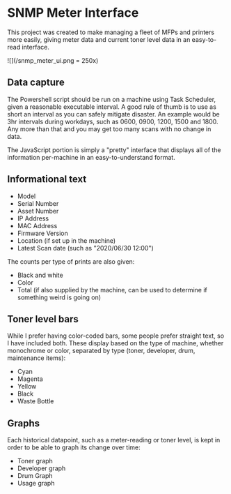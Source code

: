 # SNMP Meter Interface

This project was created to make managing a fleet of MFPs and printers more easily, giving meter data and current toner level data in an easy-to-read interface.

![](/snmp_meter_ui.png = 250x)

## Data capture

The Powershell script should be run on a machine using Task Scheduler, given a reasonable executable interval.  A good rule of thumb is to use as short an interval as you can safely mitigate disaster.  An example would be 3hr intervals during workdays, such as 0600, 0900, 1200, 1500 and 1800.  Any more than that and you may get too many scans with no change in data.

The JavaScript portion is simply a "pretty" interface that displays all of the information per-machine in an easy-to-understand format.

## Informational text

- Model
- Serial Number
- Asset Number
- IP Address
- MAC Address
- Firmware Version
- Location (if set up in the machine)
- Latest Scan date (such as "2020/06/30 12:00")

The counts per type of prints are also given:
- Black and white
- Color
- Total (if also supplied by the machine, can be used to determine if something weird is going on)

## Toner level bars

While I prefer having color-coded bars, some people prefer straight text, so I have included both.  These display based on the type of machine, whether monochrome or color, separated by type (toner, developer, drum, maintenance items):

- Cyan
- Magenta
- Yellow
- Black
- Waste Bottle

## Graphs

Each historical datapoint, such as a meter-reading or toner level, is kept in order to be able to graph its change over time:

- Toner graph
- Developer graph
- Drum Graph
- Usage graph
